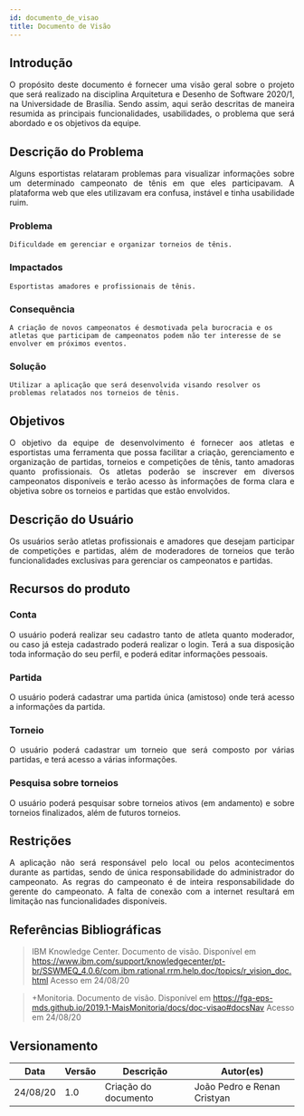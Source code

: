 ```yaml
---
id: documento_de_visao
title: Documento de Visão
---
```

## Introdução
<p align = "justify">
O propósito deste documento é fornecer uma visão geral sobre o projeto que será realizado na disciplina Arquitetura e Desenho de Software 2020/1, na Universidade de Brasília. Sendo assim, aqui serão descritas de maneira resumida as principais funcionalidades, usabilidades, o problema que será abordado e os objetivos da equipe.
</p>

## Descrição do Problema 
<p align = "justify">
Alguns esportistas relataram problemas para visualizar informações sobre um determinado campeonato de tênis em que eles participavam. A plataforma web que eles utilizavam era confusa, instável e tinha usabilidade ruim. 
</p>

### Problema
    Dificuldade em gerenciar e organizar torneios de tênis.

### Impactados
    Esportistas amadores e profissionais de tênis.

### Consequência
    A criação de novos campeonatos é desmotivada pela burocracia e os atletas que participam de campeonatos podem não ter interesse de se envolver em próximos eventos.

### Solução
    Utilizar a aplicação que será desenvolvida visando resolver os problemas relatados nos torneios de tênis.

## Objetivos
<p align = "justify">
O objetivo da equipe de desenvolvimento é fornecer aos atletas e esportistas uma ferramenta que possa facilitar a criação, gerenciamento e organização de partidas, torneios e competições de tênis, tanto amadoras quanto profissionais. Os atletas poderão se inscrever em diversos campeonatos disponíveis e terão acesso às informações de forma clara e objetiva sobre os torneios e partidas que estão envolvidos.
</p>

## Descrição do Usuário 
<p align = "justify">
Os usuários serão atletas profissionais e amadores que desejam participar de competições e partidas, além de moderadores de torneios que terão funcionalidades exclusivas para gerenciar os campeonatos e partidas.
</p>

## Recursos do produto
### Conta
<p align = "justify">
O usuário poderá realizar seu cadastro tanto de atleta quanto moderador, ou caso já esteja cadastrado poderá realizar o login. Terá a sua disposição toda informação do seu perfil, e poderá editar informações pessoais.
</p>

### Partida
<p align = "justify">
O usuário poderá cadastrar uma partida única (amistoso) onde terá acesso a informações da partida.
</p>

### Torneio
<p align = "justify">
O usuário poderá cadastrar um torneio que será composto por várias partidas, e terá acesso a várias informações.
</p>

### Pesquisa sobre torneios
<p align = "justify">
O usuário poderá pesquisar sobre torneios ativos (em andamento) e sobre torneios finalizados, além de futuros torneios.
</p>

## Restrições
<p align = "justify">
A aplicação não será responsável pelo local ou pelos acontecimentos durante as partidas, sendo de única responsabilidade do administrador do campeonato. As regras do campeonato é de inteira responsabilidade do gerente do campeonato. A falta de conexão com a internet resultará em limitação nas funcionalidades disponíveis.
</p>

## Referências Bibliográficas

> IBM Knowledge Center. Documento de visão. Disponível em https://www.ibm.com/support/knowledgecenter/pt-br/SSWMEQ_4.0.6/com.ibm.rational.rrm.help.doc/topics/r_vision_doc.html Acesso em 24/08/20

> +Monitoria. Documento de visão. Disponível em https://fga-eps-mds.github.io/2019.1-MaisMonitoria/docs/doc-visao#docsNav Acesso em 24/08/20

## Versionamento
| Data | Versão | Descrição | Autor(es) |
| -- | -- | -- | -- |
| 24/08/20 | 1.0 | Criação do documento | João Pedro e Renan Cristyan | 

